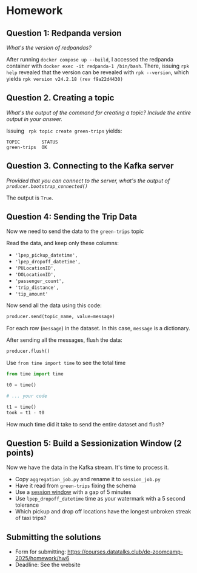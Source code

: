 # Homework

## Question 1: Redpanda version
*What's the version of redpandas?*

After running  `docker compose up --build`, I accessed the redpanda container with `docker exec -it redpanda-1 /bin/bash`. There, issuing `rpk help` revealed that the version can be revealed with `rpk --version`, which yields `rpk version v24.2.18 (rev f9a22d4430)`

## Question 2. Creating a topic
*What's the output of the command for creating a topic? Include the entire output in your answer.*

Issuing ` rpk topic create green-trips` yields:
```
TOPIC        STATUS
green-trips  OK
```

## Question 3. Connecting to the Kafka server
*Provided that you can connect to the server, what's the output of `producer.bootstrap_connected()`*

The output is `True`.

## Question 4: Sending the Trip Data

Now we need to send the data to the `green-trips` topic

Read the data, and keep only these columns:

* `'lpep_pickup_datetime',`
* `'lpep_dropoff_datetime',`
* `'PULocationID',`
* `'DOLocationID',`
* `'passenger_count',`
* `'trip_distance',`
* `'tip_amount'`

Now send all the data using this code:

```python
producer.send(topic_name, value=message)
```

For each row (`message`) in the dataset. In this case, `message`
is a dictionary.

After sending all the messages, flush the data:

```python
producer.flush()
```

Use `from time import time` to see the total time 

```python
from time import time

t0 = time()

# ... your code

t1 = time()
took = t1 - t0
```

How much time did it take to send the entire dataset and flush? 


## Question 5: Build a Sessionization Window (2 points)

Now we have the data in the Kafka stream. It's time to process it.

* Copy `aggregation_job.py` and rename it to `session_job.py`
* Have it read from `green-trips` fixing the schema
* Use a [session window](https://nightlies.apache.org/flink/flink-docs-master/docs/dev/datastream/operators/windows/) with a gap of 5 minutes
* Use `lpep_dropoff_datetime` time as your watermark with a 5 second tolerance
* Which pickup and drop off locations have the longest unbroken streak of taxi trips?


## Submitting the solutions

- Form for submitting: https://courses.datatalks.club/de-zoomcamp-2025/homework/hw6
- Deadline: See the website

